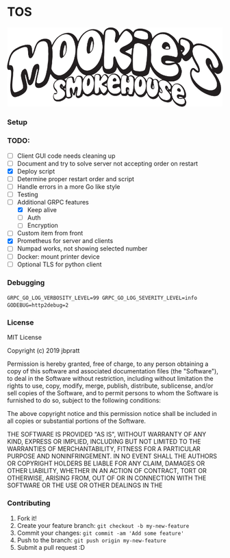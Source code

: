 # TOS
<img src="assets/Text.png" alt="Mookies Smokehouse">

### Setup

### TODO:
- [ ] Client GUI code needs cleaning up
- [ ] Document and try to solve server not accepting order on restart
- [x] Deploy script
- [ ] Determine proper restart order and script
- [ ] Handle errors in a more Go like style
- [ ] Testing
- [ ] Additional GRPC features
  - [x] Keep alive
  - [ ] Auth
  - [ ] Encryption
- [ ] Custom item from front
- [x] Prometheus for server and clients
- [ ] Numpad works, not showing selected number
- [ ] Docker: mount printer device
- [ ] Optional TLS for python client

### Debugging
`GRPC_GO_LOG_VERBOSITY_LEVEL=99 GRPC_GO_LOG_SEVERITY_LEVEL=info GODEBUG=http2debug=2`

### License
MIT License

Copyright (c) 2019 jbpratt

Permission is hereby granted, free of charge, to any person obtaining a copy
of this software and associated documentation files (the "Software"), to deal
in the Software without restriction, including without limitation the rights
to use, copy, modify, merge, publish, distribute, sublicense, and/or sell
copies of the Software, and to permit persons to whom the Software is
furnished to do so, subject to the following conditions:

The above copyright notice and this permission notice shall be included in all
copies or substantial portions of the Software.

THE SOFTWARE IS PROVIDED "AS IS", WITHOUT WARRANTY OF ANY KIND, EXPRESS OR
IMPLIED, INCLUDING BUT NOT LIMITED TO THE WARRANTIES OF MERCHANTABILITY,
FITNESS FOR A PARTICULAR PURPOSE AND NONINFRINGEMENT. IN NO EVENT SHALL THE
AUTHORS OR COPYRIGHT HOLDERS BE LIABLE FOR ANY CLAIM, DAMAGES OR OTHER
LIABILITY, WHETHER IN AN ACTION OF CONTRACT, TORT OR OTHERWISE, ARISING FROM,
OUT OF OR IN CONNECTION WITH THE SOFTWARE OR THE USE OR OTHER DEALINGS IN THE

### Contributing
1. Fork it!
2. Create your feature branch: `git checkout -b my-new-feature`
3. Commit your changes: `git commit -am 'Add some feature'`
4. Push to the branch: `git push origin my-new-feature`
5. Submit a pull request :D

